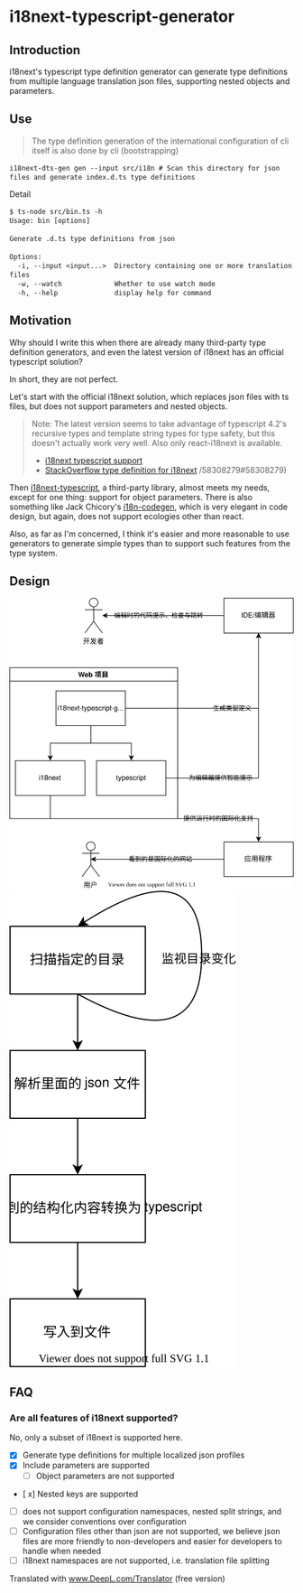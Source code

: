 # i18next-typescript-generator

## Introduction

i18next's typescript type definition generator can generate type definitions from multiple language translation json files, supporting nested objects and parameters.

## Use

> The type definition generation of the international configuration of cli itself is also done by cli (bootstrapping)

```shell
i18next-dts-gen gen --input src/i18n # Scan this directory for json files and generate index.d.ts type definitions
```

Detail

```shell
$ ts-node src/bin.ts -h
Usage: bin [options]

Generate .d.ts type definitions from json

Options:
  -i, --input <input...>  Directory containing one or more translation files
  -w, --watch             Whether to use watch mode
  -h, --help              display help for command
```

## Motivation

Why should I write this when there are already many third-party type definition generators, and even the latest version of i18next has an official typescript solution?

In short, they are not perfect.

Let's start with the official i18next solution, which replaces json files with ts files, but does not support parameters and nested objects.

> Note: The latest version seems to take advantage of typescript 4.2's recursive types and template string types for type safety, but this doesn't actually work very well. Also only react-i18next is available.
>
> - [i18next typescript support](https://react.i18next.com/latest/typescript)
> - [StackOverflow type definition for i18next](https://stackoverflow.com/questions/58277973/how-to-type-check-i18n-dictionaries-with-typescript) /58308279#58308279)

Then [i18next-typescript](https://github.com/LFDM/i18next-typescript), a third-party library, almost meets my needs, except for one thing: support for object parameters. There is also something like Jack Chicory's [i18n-codegen](https://github.com/Jack-Works/i18n-codegen), which is very elegant in code design, but again, does not support ecologies other than react.

Also, as far as I'm concerned, I think it's easier and more reasonable to use generators to generate simple types than to support such features from the type system.

## Design

![schema](./docs/images/架构图.drawio.svg)
![flowchart](./docs/images/流程图.drawio.svg)

## FAQ

### Are all features of i18next supported?

No, only a subset of i18next is supported here.

- [x] Generate type definitions for multiple localized json profiles
- [x] Include parameters are supported
  - [ ] Object parameters are not supported
- [ x] Nested keys are supported
- [ ] does not support configuration namespaces, nested split strings, and we consider conventions over configuration
- [ ] Configuration files other than json are not supported, we believe json files are more friendly to non-developers and easier for developers to handle when needed
- [ ] i18next namespaces are not supported, i.e. translation file splitting

Translated with www.DeepL.com/Translator (free version)
